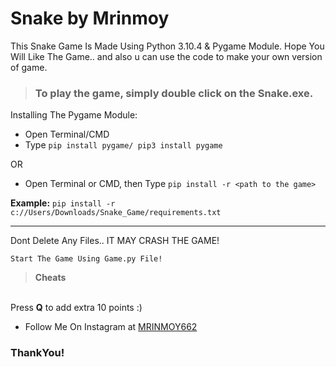 # Snake by Mrinmoy
This Snake Game Is Made Using Python 3.10.4 & Pygame Module.
Hope You Will Like The Game.. and also u can use the code to make your own version of game.

> ### To play the game, simply double click on the **Snake.exe**.


Installing The Pygame Module:
<br>
* Open Terminal/CMD
* Type ```pip install pygame/ pip3 install pygame```

OR

* Open Terminal or CMD, then Type ```pip install -r <path to the game>```

**Example:** ```pip install -r c://Users/Downloads/Snake_Game/requirements.txt```

---

Dont Delete Any Files.. IT MAY CRASH THE GAME!

```Start The Game Using Game.py File!```


> **Cheats**
<br>
Press <b>Q</b> to add extra 10 points :)

* Follow Me On Instagram at [MRINMOY662](https://www.instagram.com/mrinmoy_abstract)

### ThankYou!